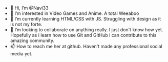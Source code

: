 - 👋 Hi, I’m @Navi33
- 👀 I’m interested in Video Games and Anime. A total Weeaboo
- 🌱 I’m currently learning HTML/CSS with JS. Struggling with design as it is not my forte. 
- 💞️ I’m looking to collaborate on anything really. I just don't know how yet. Hopefully as i learn how to use Git and GitHub i can contribute to this amazing community.
- 📫 How to reach me her at github. Haven't made any professional social media yet.

<!---
Navi33/Navi33 is a ✨ special ✨ repository because its `README.md` (this file) appears on your GitHub profile.
You can click the Preview link to take a look at your changes.
--->
